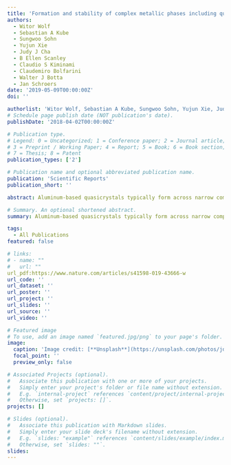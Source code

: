 ```yaml
---
title: 'Formation and stability of complex metallic phases including quasicrystals explored through combinatorial methods'
authors:
  - Witor Wolf
  - Sebastian A Kube
  - Sungwoo Sohn
  - Yujun Xie
  - Judy J Cha
  - B Ellen Scanley
  - Claudio S Kiminami
  - Claudemiro Bolfarini
  - Walter J Botta
  - Jan Schroers
date: '2019-05-09T00:00:00Z'
doi: ''

authorlist: 'Witor Wolf, Sebastian A Kube, Sungwoo Sohn, Yujun Xie, Judy J Cha, B Ellen Scanley, Claudio S Kiminami, Claudemiro Bolfarini, Walter J Botta, Jan Schroers'
# Schedule page publish date (NOT publication's date).
publishDate: '2018-04-02T00:00:00Z'

# Publication type.
# Legend: 0 = Uncategorized; 1 = Conference paper; 2 = Journal article;
# 3 = Preprint / Working Paper; 4 = Report; 5 = Book; 6 = Book section;
# 7 = Thesis; 8 = Patent
publication_types: ['2']

# Publication name and optional abbreviated publication name.
publication: 'Scientific Reports'
publication_short: ''

abstract: Aluminum-based quasicrystals typically form across narrow composition ranges within binary to quaternary alloys, which makes their fabrication and characterization challenging. Here, we use combinatorial approaches together with fast characterization techniques to study a wide compositional range including known quasicrystal forming compositions. Specifically, we use magnetron co-sputtering to fabricate libraries of ~140 Al-Cu-Fe and ~300 Al-Cu-Fe-Cr alloys. The alloys compositions are measured through automated energy dispersive X-ray spectroscopy. Phase formation and thermal stability are investigated for different thermal processing conditions (as-sputtered and annealed at 400 °C, 520 °C and 600 °C for Al-Cu-Fe libraries; annealed at 600 °C for Al-Cu-Fe-Cr libraries) using automated X-ray diffraction and transmission electron microscopy. In both systems the compositional regions across which …

# Summary. An optional shortened abstract.
summary: Aluminum-based quasicrystals typically form across narrow composition ranges within binary to quaternary alloys, which makes their fabrication and characterization challenging. Here, we use combinatorial approaches together with fast characterization techniques to study a wide compositional range including known quasicrystal forming compositions. Specifically, we use magnetron co-sputtering to fabricate libraries of ~140 Al-Cu-Fe and ~300 Al-Cu-Fe-Cr alloys. The alloys compositions are measured through automated energy dispersive X-ray spectroscopy. Phase formation and thermal stability are investigated for different thermal processing conditions (as-sputtered and annealed at 400 °C, 520 °C and 600 °C for Al-Cu-Fe libraries; annealed at 600 °C for Al-Cu-Fe-Cr libraries) using automated X-ray diffraction and transmission electron microscopy. In both systems the compositional regions across which …

tags:
  - All Publications
featured: false

# links:
# - name: ""
#   url: ""
url_pdf:https://www.nature.com/articles/s41598-019-43666-w
url_code: ''
url_dataset: ''
url_poster: ''
url_project: ''
url_slides: ''
url_source: ''
url_video: ''

# Featured image
# To use, add an image named `featured.jpg/png` to your page's folder.
image:
  caption: 'Image credit: [**Unsplash**](https://unsplash.com/photos/jdD8gXaTZsc)'
  focal_point: ''
  preview_only: false

# Associated Projects (optional).
#   Associate this publication with one or more of your projects.
#   Simply enter your project's folder or file name without extension.
#   E.g. `internal-project` references `content/project/internal-project/index.md`.
#   Otherwise, set `projects: []`.
projects: []

# Slides (optional).
#   Associate this publication with Markdown slides.
#   Simply enter your slide deck's filename without extension.
#   E.g. `slides: "example"` references `content/slides/example/index.md`.
#   Otherwise, set `slides: ""`.
slides:
---
```

